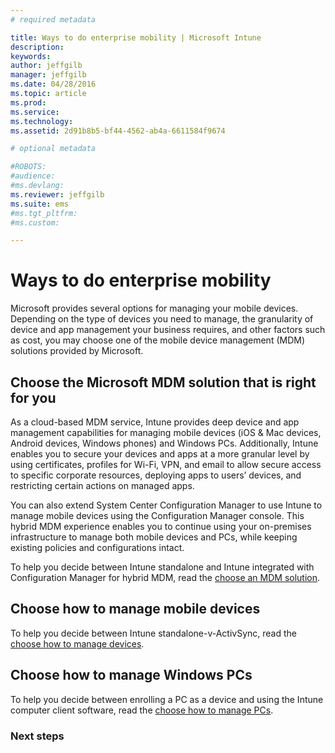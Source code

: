 ```yaml
---
# required metadata

title: Ways to do enterprise mobility | Microsoft Intune
description:
keywords:
author: jeffgilb
manager: jeffgilb
ms.date: 04/28/2016
ms.topic: article
ms.prod:
ms.service:
ms.technology:
ms.assetid: 2d91b8b5-bf44-4562-ab4a-6611584f9674

# optional metadata

#ROBOTS:
#audience:
#ms.devlang:
ms.reviewer: jeffgilb
ms.suite: ems
#ms.tgt_pltfrm:
#ms.custom:

---
```


# Ways to do enterprise mobility

Microsoft provides several options for managing your mobile devices. Depending on the type of devices you need to manage, the granularity of device and app management your business requires, and other factors such as cost, you may choose one of the mobile device management (MDM) solutions provided by Microsoft.

## Choose the Microsoft MDM solution that is right for you
As a cloud-based MDM service, Intune provides deep device and app management capabilities for managing mobile devices (iOS & Mac devices, Android devices, Windows phones) and Windows PCs. Additionally, Intune enables you to secure your devices and apps at a more granular level by using certificates, profiles for Wi-Fi, VPN, and email to allow secure access to specific corporate resources, deploying apps to users’ devices, and restricting certain actions on managed apps.  

You can also extend System Center Configuration Manager to use Intune to manage mobile devices using the Configuration Manager console. This hybrid MDM experience enables you to continue using your on-premises infrastructure to manage both mobile devices and PCs, while keeping existing policies and configurations intact.  

To help you decide between Intune standalone and Intune integrated with Configuration Manager for hybrid MDM, read the [choose an MDM solution](choose-mdm-solution.md).

## Choose how to manage mobile devices

To help you decide between Intune standalone-v-ActivSync, read the [choose how to manage devices](choose-manage-devices.md).


## Choose how to manage Windows PCs
To help you decide between enrolling a PC as a device and using the Intune computer client software, read the [choose how to manage PCs](choose-manage-PCs.md).

### Next steps
